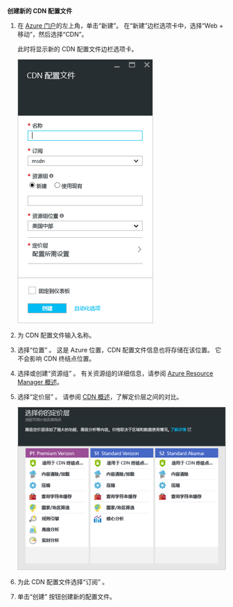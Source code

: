 **创建新的 CDN 配置文件**

1. 在 [Azure 门户](https://portal.azure.com)的左上角，单击“新建”。  在“新建”边栏选项卡中，选择“Web + 移动”，然后选择“CDN”。
   
    此时将显示新的 CDN 配置文件边栏选项卡。
   
    ![新的 CDN 配置文件](./media/cdn-create-profile/new-cdn-profile-include.png)
2. 为 CDN 配置文件输入名称。
3. 选择“位置” 。  这是 Azure 位置，CDN 配置文件信息也将存储在该位置。  它不会影响 CDN 终结点位置。
4. 选择或创建“资源组” 。  有关资源组的详细信息，请参阅 [Azure Resource Manager 概述](../articles/azure-resource-manager/resource-group-overview.md#resource-groups)。
5. 选择“定价层” 。  请参阅 [CDN 概述](../articles/cdn/cdn-overview.md#azure-cdn-features)，了解定价层之间的对比。
   
    ![CDN 定价层选择](./media/cdn-create-profile/cdn-choose-sku-include.png)
6. 为此 CDN 配置文件选择“订阅”  。
7. 单击“创建”  按钮创建新的配置文件。 

